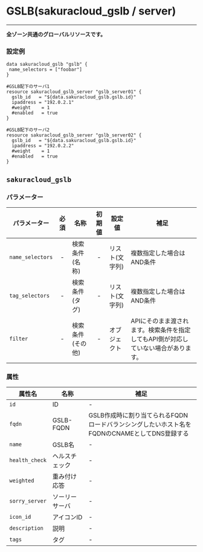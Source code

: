 # GSLB(sakuracloud_gslb / server)

---

**全ゾーン共通のグローバルリソースです。**

### 設定例

```hcl
data sakuracloud_gslb "gslb" {
 name_selectors = ["foobar"]
}

#GSLB配下のサーバ1
resource sakuracloud_gslb_server "gslb_server01" {
  gslb_id   = "${data.sakuracloud_gslb.gslb.id}"
  ipaddress = "192.0.2.1"
  #weight    = 1
  #enabled   = true
}

#GSLB配下のサーバ2
resource sakuracloud_gslb_server "gslb_server02" {
  gslb_id   = "${data.sakuracloud_gslb.gslb.id}"
  ipaddress = "192.0.2.2"
  #weight    = 1
  #enabled   = true
}
```

## `sakuracloud_gslb`

### パラメーター

|パラメーター         |必須  |名称           |初期値     |設定値                    |補足                                          |
|-------------------|:---:|---------------|:--------:|------------------------|----------------------------------------------|
| `name_selectors`  | -   | 検索条件(名称)      | -        | リスト(文字列)           | 複数指定した場合はAND条件  |
| `tag_selectors`   | -   | 検索条件(タグ)      | -        | リスト(文字列)           | 複数指定した場合はAND条件  |
| `filter`          | -   | 検索条件(その他)    | -        | オブジェクト             | APIにそのまま渡されます。検索条件を指定してもAPI側が対応していない場合があります。 |

### 属性

|属性名          | 名称             | 補足                                        |
|---------------|-----------------|--------------------------------------------|
| `id`          | ID              | -                                          |
| `fqdn`        | GSLB-FQDN       | GSLB作成時に割り当てられるFQDN<br />ロードバランシングしたいホスト名をFQDNのCNAMEとしてDNS登録する    |
| `name`        | GSLB名        | - |
| `health_check`| ヘルスチェック  | - |
| `weighted`    | 重み付け応答    | -|
| `sorry_server`| ソーリーサーバ  | - |
| `icon_id`     | アイコンID     | - |
| `description` | 説明  | -      | - |
| `tags`        | タグ | - |

